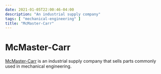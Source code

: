 ```yaml
---
date: 2021-01-05T22:00:46-04:00
description: "An industrial supply company"
tags: [ "mechanical-engineering" ]
title: "McMaster-Carr"
---
```


# McMaster-Carr

[McMaster-Carr](https://www.mcmaster.com/) is an industrial supply company that sells parts commonly used in mechanical engineering.
